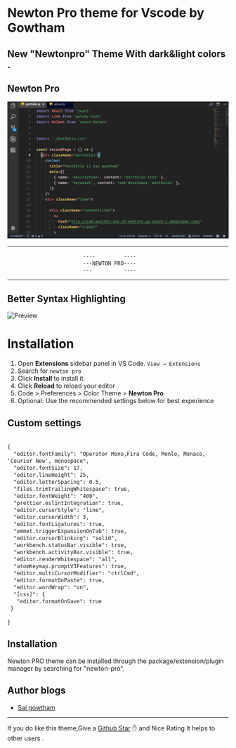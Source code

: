 # Newton Pro theme for Vscode by Gowtham

## New  "Newtonpro"  Theme  With  dark&light colors .

## Newton Pro
![Preview](https://raw.githubusercontent.com/saigowthamr/NewtonPro-theme/master/images/Newtonpro.png)

----------------------------------------------------------------------------------
                            ----         ----
                            ---NEWTON PRO----
                            ---          ----
----------------------------------------------------------------------------------

## Better Syntax Highlighting

![Preview](https://i.imgur.com/xdTQLNL.png)




# Installation

1. Open **Extensions** sidebar panel in VS Code. `View → Extensions`
2. Search for `newton pro`
3. Click **Install** to install it.
4. Click **Reload** to reload  your editor
5. Code > Preferences > Color Theme > **Newton Pro**
6. Optional: Use the recommended settings below for best experience


## Custom settings

```

{
  "editor.fontFamily": "Operator Mono,Fira Code, Menlo, Monaco, 'Courier New', monospace",
  "editor.fontSize": 17,
  "editor.lineHeight": 25,
  "editor.letterSpacing": 0.5,
  "files.trimTrailingWhitespace": true,
  "editor.fontWeight": "400",
  "prettier.eslintIntegration": true,
  "editor.cursorStyle": "line",
  "editor.cursorWidth": 3,
  "editor.fontLigatures": true,
  "emmet.triggerExpansionOnTab": true,
  "editor.cursorBlinking": "solid",
  "workbench.statusBar.visible": true,
  "workbench.activityBar.visible": true,
  "editor.renderWhitespace": "all",
  "atomKeymap.promptV3Features": true,
  "editor.multiCursorModifier": "ctrlCmd",
  "editor.formatOnPaste": true,
  "editor.wordWrap": "on",
  "[css]": {
   "editor.formatOnSave": true
 }

}
```

## Installation

Newton PRO theme can be installed through the package/extension/plugin manager by searching for "newton-pro".

## Author blogs

- [Sai gowtham](https://reactgo.com)

---

If you do like this theme,Give a [Github Star](https://github.com/saigowthamr/NewtonPro-theme) ✋ and Nice Rating It helps to other users .
